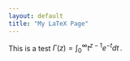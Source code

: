 ```yaml
---
layout: default
title: "My LaTeX Page"
---
```


This is a test
$\Gamma(z) = \int_0^\infty t^{z-1}e^{-t}dt\,.$
<!--stackedit_data:
eyJoaXN0b3J5IjpbLTIxMTAxMDk5OTVdfQ==
-->
